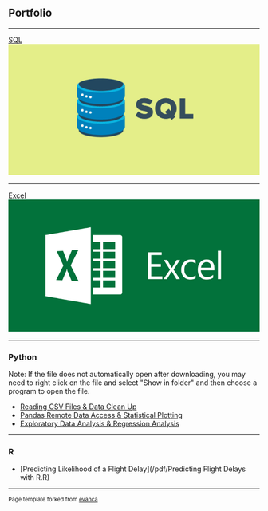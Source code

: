 ## Portfolio

---


[SQL](/pdf/SQL_Database_ASU_Project.pdf)
<img src="images/sql2.png?raw=true"/>

---
[Excel](/pdf/Excel_Statistics_ASU_Project.pdf)
<img src="images/ms excel.png?raw=true"/>

---

### Python
Note: If the file does not automatically open after downloading, you may need to right click on the file and select "Show in folder" and then choose a program to open the file.
- [Reading CSV Files & Data Clean Up](/pdf/CSV_Cleanup.py)
- [Pandas Remote Data Access & Statistical Plotting](/pdf/Pandas_Plotting.py)
- [Exploratory Data Analysis & Regression Analysis](/pdf/DataAnalysis_Regression.py)


---

### R
- [Predicting Likelihood of a Flight Delay](/pdf/Predicting Flight Delays with R.R)


---
<p style="font-size:11px">Page template forked from <a href="https://github.com/evanca/quick-portfolio">evanca</a></p>
<!-- Remove above link if you don't want to attibute -->
